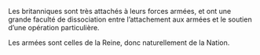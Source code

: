 Les britanniques sont très attachés à leurs forces armées, et ont une grande faculté de dissociation entre l’attachement aux armées et le soutien d’une opération particulière.

Les armées sont celles de la Reine, donc naturellement de la Nation.